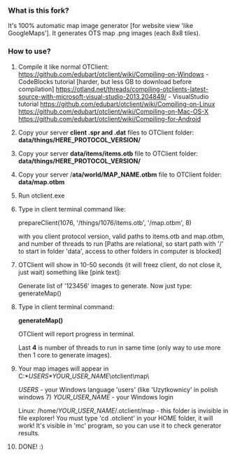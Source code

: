 ### What is this fork?

It's 100% automatic map image generator [for website view 'like GoogleMaps'].
It generates OTS map .png images (each 8x8 tiles).

### How to use?

1. Compile it like normal OTClient:
https://github.com/edubart/otclient/wiki/Compiling-on-Windows  - CodeBlocks tutorial [harder, but less GB to download before compilation]
https://otland.net/threads/compiling-otclients-latest-source-with-microsoft-visual-studio-2013.204849/ - VisualStudio tutorial
https://github.com/edubart/otclient/wiki/Compiling-on-Linux
https://github.com/edubart/otclient/wiki/Compiling-on-Mac-OS-X
https://github.com/edubart/otclient/wiki/Compiling-for-Android

2. Copy your server **client .spr and .dat** files to OTClient folder: **data/things/HERE_PROTOCOL_VERSION/**

3. Copy your server **data/items/items.otb** file to OTClient folder: **data/things/HERE_PROTOCOL_VERSION/**

4. Copy your server /**ata/world/MAP_NAME.otbm** file to OTClient folder: **data/map.otbm**

5. Run otclient.exe

6. Type in client terminal command like:
    
    prepareClient(1076, '/things/1076/items.otb', '/map.otbm', 8)
    
	with you client protocol version, valid paths to items.otb and map.otbm, and number of threads to run
	[Paths are relational, so start path with '/' to start in folder 'data', access to other folders in computer is blocked]

7. OTClient will show in 10-50 seconds (it will freez client, do not close it, just wait) something like [pink text]:

	Generate list of '123456' images to generate. Now just type: generateMap()

8. Type in client terminal command:
		
	**generateMap()**
		
	OTClient will report progress in terminal.

	Last **4** is number of threads to run in same time (only way to use more then 1 core to generate images).

9. Your map images will appear in C:\*_USERS_*\*_YOUR_USER_NAME_*\otclient\map\

	_USERS_ - your Windows language 'users' (like 'Uzytkownicy' in polish windows 7)
	_YOUR_USER_NAME_ - your Windows login
	
	Linux: /home/_YOUR_USER_NAME_/.otclient/map - this folder is invisible in file explorer!
	You must type 'cd .otclient' in your HOME folder, it will work! It's visible in 'mc' program, so you can use it to check generator results.
10. DONE! :)
